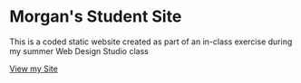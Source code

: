 # Morgan's Student Site

This is a coded static website created as part of an in-class exercise during my summer Web Design Studio class

[View my Site](https://iolanimorgan.github.io/)
